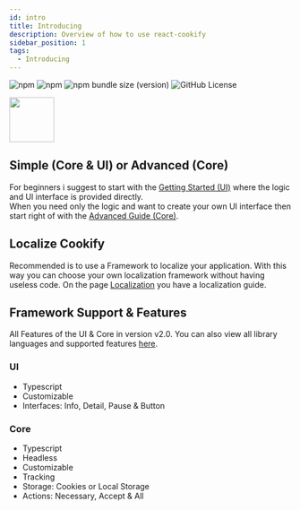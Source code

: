 ```yaml
---
id: intro
title: Introducing
description: Overview of how to use react-cookify
sidebar_position: 1
tags:
  - Introducing
---
```


![npm](https://img.shields.io/npm/dy/react-cookify)
![npm](https://img.shields.io/npm/dm/react-cookify)
![npm bundle size (version)](https://img.shields.io/bundlephobia/min/react-cookify/latest)
![GitHub License](https://img.shields.io/github/license/jersyfi/react-cookify)

<img src="/img/frameworks/react.svg" width="80" height="80" />

## Simple (Core & UI) or Advanced (Core)
For beginners i suggest to start with the [Getting Started (UI)](getting-started/installation) where the logic and UI interface is provided directly.<br/>
When you need only the logic and want to create your own UI interface then start right of with the [Advanced Guide (Core)](advanced-guide/installation).

## Localize Cookify
Recommended is to use a Framework to localize your application. With this way you can choose your own localization framework without having useless code. On the page [Localization](localization) you have a localization guide.

## Framework Support & Features
All Features of the UI & Core in version v2.0. You can also view all library languages and supported features [here](https://github.com/Jersyfi/cookify#framework-support--features).

### UI
* Typescript
* Customizable
* Interfaces: Info, Detail, Pause & Button

### Core
* Typescript
* Headless
* Customizable
* Tracking
* Storage: Cookies or Local Storage
* Actions: Necessary, Accept & All